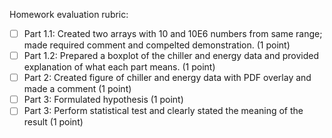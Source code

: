 Homework evaluation rubric: 

- [ ] Part 1.1: Created two arrays with 10 and 10E6 numbers from same range; made required comment and compelted demonstration. (1 point)
- [ ] Part 1.2: Prepared a boxplot of the chiller and energy data and provided explanation of what each part means. (1 point)
- [ ] Part 2: Created figure of chiller and energy data with PDF overlay and made a comment (1 point)
- [ ] Part 3: Formulated hypothesis (1 point)
- [ ] Part 3: Perform statistical test and clearly stated the meaning of the result (1 point)
